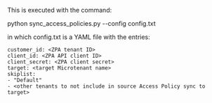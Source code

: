 This is executed with the command:

python sync_access_policies.py --config config.txt

in which config.txt is a YAML file with the entries:


```
customer_id: <ZPA tenant ID>
client_id: <ZPA API client ID>
client_secret: <ZPA client secret>
target: <target Microtenant name>
skiplist:
- "Default"
- <other tenants to not include in source Access Policy sync to target>
```
